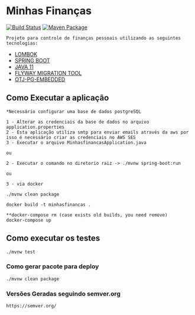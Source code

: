 # Minhas Finanças
[![Build Status](https://travis-ci.org/luizimcpi/minhasfinancas.svg?branch=master)](https://travis-ci.org/luizimcpi/minhasfinancas)
[![Maven Package](https://github.com/luizimcpi/minhasfinancas/actions/workflows/maven-publish.yml/badge.svg)](https://github.com/luizimcpi/minhasfinancas/actions/workflows/maven-publish.yml)

```
Projeto para controle de finanças pessoais utilizando as seguintes tecnologias:
```
- [LOMBOK](https://projectlombok.org/)
- [SPRING BOOT](https://spring.io/projects/spring-boot)
- [JAVA 11](https://www.oracle.com/br/java/technologies/javase-jdk11-downloads.html)
- [FLYWAY MIGRATION TOOL](https://flywaydb.org/)
- [OTJ-PG-EMBEDDED](https://github.com/opentable/otj-pg-embedded)


## Como Executar a aplicação

```
*Necessário configurar uma base de dados postgreSQL

1 - Alterar as credenciais da base de dados no arquivo application.properties
2 - Esta aplicação utiliza smtp para enviar emails através da aws por isso é necessário criar as credenciais no AWS SES
3 - Executar o arquivo MinhasfinancasApplication.java

ou 

2 - Executar o comando no diretorio raiz -> ./mvnw spring-boot:run

ou 

3 - via docker 

./mvnw clean package

docker build -t minhasfinancas .

**docker-compose rm (case exists old builds, you need remove)
docker-compose up
```

## Como executar os testes
```
./mvnw test
```

### Como gerar pacote para deploy 
```
./mvnw clean package
```

### Versões Geradas seguindo semver.org

```
https://semver.org/
```

